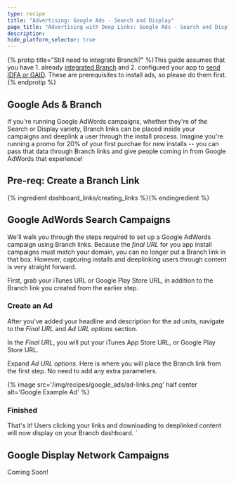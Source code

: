 ```yaml
---
type: recipe
title: "Advertising: Google Ads - Search and Display"
page_title: "Advertising with Deep Links: Google Ads - Search and Display"
description: 
hide_platform_selector: true
---
```


{% protip title="Still need to integrate Branch?" %}This guide assumes that you have 1. already [integrated Branch](/recipes/quickstart_guide/ios/) and 2. configured your app to [send IDFA or GAID](/recipes/submitting_apps/ios/). These are prerequisites to install ads, so please do them first.
{% endprotip %}

## Google Ads & Branch

If you're running Google AdWords campaigns, whether they're of the Search or Display variety, Branch links can be placed inside your campaigns and deeplink a user through the install process. Imagine you're running a promo for 20% of your first purchae for new installs -- you can pass that data through Branch links and give people coming in from Google AdWords that experience!

## Pre-req: Create a Branch Link

{% ingredient dashboard_links/creating_links %}{% endingredient %}

## Google AdWords Search Campaigns

We'll walk you through the steps required to set up a Google AdWords campaign using Branch links. Because the *final URL* for you app install campaigns must match your domain, you can no longer put a Branch link in that box. However, capturing installs and deeplinking users through content is very straight forward.

First, grab your iTunes URL or Google Play Store URL, in addition to the Branch link you created from the earlier step.

### Create an Ad

After you've added your headline and description for the ad units, navigate to the *Final URL* and *Ad URL options* section.

In the *Final URL*, you will put your iTunes App Store URL, or Google Play Store URL. 

Expand *Ad URL options*. Here is where you will place the Branch link from the first step. No need to add any extra parameters.

{% image src='/img/recipes/google_ads/ad-links.png' half center alt='Google Example Ad' %}

### Finished

That's it! Users clicking your links and downloading to deeplinked content will now display on your Branch dashboard.
`

## Google Display Network Campaigns

Coming Soon!